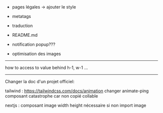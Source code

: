 
- pages légales -> ajouter le style

- metatags
- traduction
- README.md

- notification popup???
- optimisation des images










---
how to access to value behind h-1, w-1 ...





----------
Changer la doc d'un projet officiel:

tailwind : https://tailwindcss.com/docs/animation changer animate-ping composant catastrophe car non copié collable

nextjs : composant image width height nécessaire si non import image
